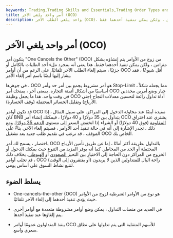 ```yaml
---
keywords: Trading,Trading Skills and Essentials,Trading Order Types and Processes,Crypto,Trading Skills,Trading Orders
title: أمر واحد يلغي الآخر (OCO)
description: واحد يلغي الطلب الآخر (OCO). زوج من الأوامر يتم إنشاؤه بشكل متزامن ، ولكن يمكن تنفيذ أحدهما فقط.
---
```


# أمر واحد يلغي الآخر (OCO)
يتكون أمر "One Cancels the Other" (OCO) من زوج من الأوامر يتم إنشاؤه بشكل متزامن ، ولكن يمكن تنفيذ أحدهما فقط. هذا يعني أنه بمجرد ملء أحد الطلبات بالكامل أو جزئيًا ، سيتم إلغاء الطلب الآخر تلقائيًا. على الرغم من أن أوامر OCO أقل شيوعًا ، فقد يشار إليها أيضًا باسم أمر إلغاء الأمر.

في جوهرها ، OCO هو أمر مشروط يجمع بين أمر حد وأمر Stop-Limit ، مما يجعله شكلاً أساسيًا من أشكال أتمتة التجارة. بمعنى آخر ، يمنحك أمر OCO خيار وضع أمرين محددين في وقت واحد. هذا ما يجعل وظيفة OCO أداة تداول رائعة لتحسين معدلات النجاح (جني الأرباح) وتقليل الخسائر المحتملة (وقف الخسارة).

قد تكون أوامر OCO مفيدة أيضًا عند محاولة الدخول إلى المراكز. على سبيل المثال ، إذا كان BNB يتداول بين 35 دولارًا و 40 دولارًا ، فيمكنك إنشاء أمر OCO يشتري عند اختراق [المقاومة](/resistance) (فوق 40 دولارًا) أو الشراء إذا انخفض السعر إلى مستوى [الدعم 35 دولارًا](/support). ومع ذلك ، تجدر الإشارة إلى أنه في حالة تنفيذ أحد الأوامر ، فسيتم إلغاء الآخر. بناءً على الموقف ، قد ترغب في تقديم طلب جديد بعد تشغيل OCO الخاص بك.

باختصار ، يسمح لك أمر OCO بالتداول بطريقة أكثر أمانًا ، إما عن طريق تأمين الأرباح المحتملة أو الحد من المخاطر. كما أنه يوفر المزيد من التنوع حيث يمكنك الدخول أو الخروج من المراكز دون الحاجة إلى الاختيار بين التحيز [الصعودي](/bullmarket) أو [الهبوطي](/bearmarket). بخلاف ذلك ، قد تجلب أوامر OCO راحة البال للمتداولين الذين لا يريدون (أو يفتقرون إلى الوقت) لتتبع نشاط السوق على أساس يومي.

## يسلط الضوء

- One-cancels-the-other (OCO) هو نوع من الأوامر الشرطية لزوج من الأوامر حيث يؤدي تنفيذ أحدهما إلى إلغاء الآخر تلقائيًا.

- في العديد من منصات التداول ، يمكن وضع أوامر مشروطة متعددة مع أوامر أخرى يتم إلغاؤها عند تنفيذ أحدها.

- ينفذ المتداولون عمومًا أوامر OCO للأسهم المتقلبة التي يتم تداولها على نطاق سعري واسع.

